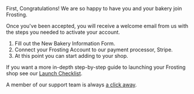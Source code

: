 First, Congratulations!  We are so happy to have you and your bakery join Frosting.

Once you've been accepted, you will receive a welcome email from us with the steps you needed to activate your account.

1. Fill out the New Bakery Information Form.
2. Connect your Frosting Account to our payment processor, Stripe.
3. At this point you can start adding to your shop.

If you want a more in-depth step-by-step guide to launching your Frosting shop see our [Launch Checklist](https://frosting.helpscoutdocs.com/article/139-launch-checklist).

A member of our support team is always [a click away](https://bakerysupport.paperform.co/).
